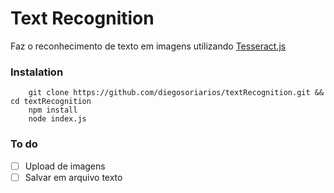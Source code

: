# Text Recognition
Faz o reconhecimento de texto em imagens utilizando [Tesseract.js](http://tesseract.projectnaptha.com/)

### Instalation

```
    git clone https://github.com/diegosoriarios/textRecognition.git && cd textRecognition
    npm install
    node index.js
```

### To do
- [ ] Upload de imagens
- [ ] Salvar em arquivo texto